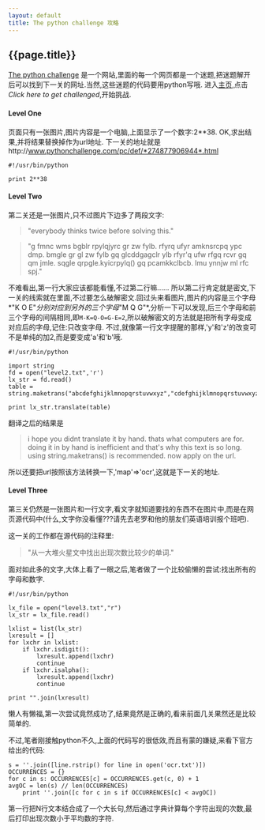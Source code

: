 ```yaml
---
layout: default
title: The python challenge 攻略
---
```


{{page.title}}
-----------------------------

[The python challenge](http://www.pythonchallenge.com/) 是一个网站,里面的每一个网页都是一个迷题,把迷题解开后可以找到下一关的网址.当然,这些迷题的代码要用python写哦.
进入[主页](http://www.pythonchallenge.com/),点击*Click here to get challenged*,开始挑战.

#### Level One

页面只有一张图片,图片内容是一个电脑,上面显示了一个数字:2\*\*38. OK,求出结果,并将结果替换掉作为url地址.
下一关的地址就是http://www.pythonchallenge.com/pc/def/*274877906944*.html

	#!/usr/bin/python
	
	print 2**38

#### Level Two

第二关还是一张图片,只不过图片下边多了两段文字:

>"everybody thinks twice before solving this."

>"g fmnc wms bgblr rpylqjyrc gr zw fylb. rfyrq ufyr amknsrcpq ypc dmp. bmgle gr gl zw fylb gq glcddgagclr ylb rfyr'q ufw rfgq rcvr gq qm jmle. sqgle qrpgle.kyicrpylq() gq pcamkkclbcb. lmu ynnjw ml rfc spj."

不难看出,第一行大家应该都能看懂,不过第二行嘛......
所以第二行肯定就是密文,下一关的线索就在里面,不过要怎么破解密文.回过头来看图片,图片的内容是三个字母*"K O E"*分别对应到另外的三个字母*"M Q G"*,分析一下可以发现,后三个字母和前三个字母的间隔相同,即`M-K=Q-O=G-E=2`,所以破解密文的方法就是把所有字母变成对应后的字母,记住:只改变字母.
不过,就像第一行文字提醒的那样,'y'和'z'的改变可不是单纯的加2,而是要变成'a'和'b'哦.
	
	#!/usr/bin/python
	
	import string
	fd = open("level2.txt",'r')
	lx_str = fd.read()
	table = string.maketrans("abcdefghijklmnopqrstuvwxyz","cdefghijklmnopqrstuvwxyzab")

	print lx_str.translate(table)
翻译之后的结果是
>i hope you didnt translate it by hand. thats what computers are for. doing it in by hand is inefficient and that's why this text is so long. using string.maketrans() is recommended. now apply on the url.

所以还要把url按照该方法转换一下,'map'=>'ocr',这就是下一关的地址.
	
#### Level Three

第三关仍然是一张图片和一行文字,看文字就知道要找的东西不在图片中,而是在网页源代码中(什么,文字你没看懂???请先去老罗和他的朋友们英语培训报个班吧).

这一关的工作都在源代码的注释里: 
>"从一大堆火星文中找出出现次数比较少的单词."

面对如此多的文字,大体上看了一眼之后,笔者做了一个比较偷懒的尝试:找出所有的字母和数字.

	#!/usr/bin/python
	
	lx_file = open("level3.txt","r")
	lx_str = lx_file.read()
	
	lxlist = list(lx_str)
	lxresult = []
	for lxchr in lxlist:
		if lxchr.isdigit():
			lxresult.append(lxchr)
			continue
		if lxchr.isalpha():
			lxresult.append(lxchr)
			continue
	
	print "".join(lxresult)

懒人有懒福,第一次尝试竟然成功了,结果竟然是正确的,看来前面几关果然还是比较简单的.

不过,笔者刚接触python不久,上面的代码写的很低效,而且有蒙的嫌疑,来看下官方给出的代码:
	
	s = ''.join([line.rstrip() for line in open('ocr.txt')])    
	OCCURRENCES = {}
	for c in s: OCCURRENCES[c] = OCCURRENCES.get(c, 0) + 1
	avgOC = len(s) // len(OCCURRENCES)
		print ''.join([c for c in s if OCCURRENCES[c] < avgOC]) 
	
第一行把N行文本结合成了一个大长句,然后通过字典计算每个字符出现的次数,最后打印出现次数小于平均数的字符.
